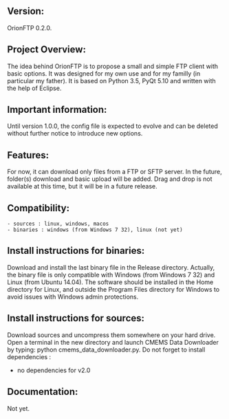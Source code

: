 Version:
-------

OrionFTP 0.2.0.


Project Overview:
-----------------

The idea behind OrionFTP is to propose a small and simple FTP client with basic options. It was designed for my own use and for my familly (in particular my father). It is based on Python 3.5, PyQt 5.10 and written with the help of Eclipse.


Important information:
----------------------

Until version 1.0.0, the config file is expected to evolve and can be deleted without further notice to introduce new options.


Features:
---------

For now, it can download only files from a FTP or SFTP server. In the future, folder(s) download and basic upload will be added. Drag and drop is not available at this time, but it will be in a future release.


Compatibility:
--------------
    - sources : linux, windows, macos
    - binaries : windows (from Windows 7 32), linux (not yet)


Install instructions for binaries:
----------------------------------
Download and install the last binary file in the Release directory. Actually, the binary file is only compatible with Windows (from Windows 7 32) and Linux (from Ubuntu 14.04). The software should be installed in the Home directory for Linux, and outside the Program Files directory for Windows to avoid issues with Windows admin protections.


Install instructions for sources:
---------------------------------
Download sources and uncompress them somewhere on your hard drive. Open a terminal in the new directory and launch CMEMS Data Downloader by typing: python cmems_data_downloader.py. Do not forget to install dependencies :

* no dependencies for v2.0


Documentation:
--------------

Not yet.

